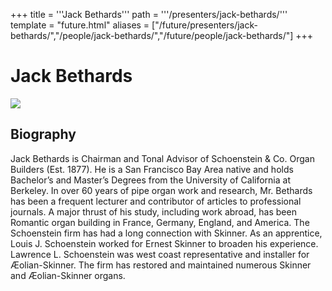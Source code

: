 +++
title = '''Jack Bethards'''
path = '''/presenters/jack-bethards/'''
template = "future.html"
aliases = ["/future/presenters/jack-bethards/","/people/jack-bethards/","/future/people/jack-bethards/"]
+++

<h1>Jack Bethards</h1>

<img class="speaker-photo" src="https://custom.cvent.com/C3A4539B19F74ABCB6FCE437F6BC0A74/files/event/910aaf2914d44586a56fbd0b3b2c31c0/00ceea7c2b01486d83b5605ac9a6649b.jpg">
<h2>Biography</h2>
<p>Jack Bethards is Chairman and Tonal Advisor of Schoenstein & Co. Organ Builders (Est. 1877). He is a San Francisco Bay Area native and holds Bachelor’s and Master’s Degrees from the University of California at Berkeley. In over 60 years of pipe organ work and research, Mr. Bethards has been a frequent lecturer and contributor of articles to professional journals. A major thrust of his study, including work abroad, has been Romantic organ building in France, Germany, England, and America. The Schoenstein firm has had a long connection with Skinner. As an apprentice, Louis J. Schoenstein worked for Ernest Skinner to broaden his experience. Lawrence L. Schoenstein was west coast representative and installer for Æolian-Skinner. The firm has restored and maintained numerous Skinner and Æolian-Skinner organs.</p>

